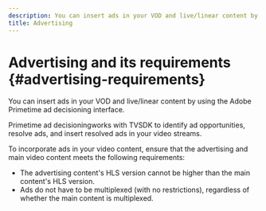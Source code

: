 ```yaml
---
description: You can insert ads in your VOD and live/linear content by using the Adobe Primetime ad decisioning interface.
title: Advertising
---
```


# Advertising and its requirements {#advertising-requirements}

You can insert ads in your VOD and live/linear content by using the Adobe Primetime ad decisioning interface.

Primetime ad decisioningworks with TVSDK to identify ad opportunities, resolve ads, and insert resolved ads in your video streams.

To incorporate ads in your video content, ensure that the advertising and main video content meets the following requirements:

* The advertising content's HLS version cannot be higher than the main content's HLS version. 
* Ads do not have to be multiplexed (with no restrictions), regardless of whether the main content is multiplexed.